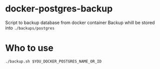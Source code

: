 # docker-postgres-backup
Script to backup database from docker container
Backup whill be stored into `./backups/postgres`

# Who to use
```
./backup.sh $YOU_DOCKER_POSTGRES_NAME_OR_ID
```
